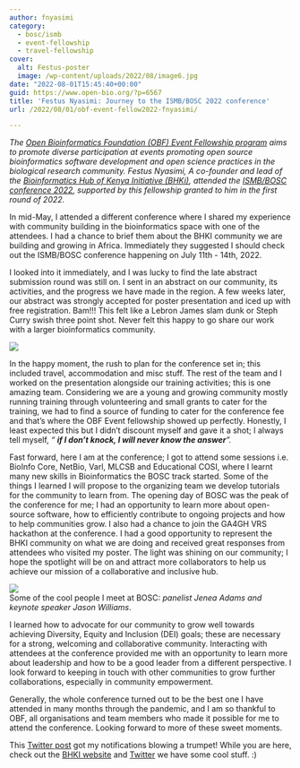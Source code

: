 ```yaml
---
author: fnyasimi
category:
  - bosc/ismb
  - event-fellowship
  - travel-fellowship
cover:
  alt: Festus-poster
  image: /wp-content/uploads/2022/08/image6.jpg
date: "2022-08-01T15:45:40+00:00"
guid: https://www.open-bio.org/?p=6567
title: 'Festus Nyasimi: Journey to the ISMB/BOSC 2022 conference'
url: /2022/08/01/obf-event-fellow2022-fnyasimi/

---
```

_The [Open Bioinformatics Foundation (OBF) Event Fellowship program](/travel-awards) aims to promote diverse participation at events promoting open source bioinformatics software development and open science practices in the biological research community. Festus Nyasimi, A co-founder and lead of the [Bioinformatics Hub of Kenya Initiative (BHKi)](https://www.bhki.org), attended the [ISMB/BOSC conference 2022](/events/bosc-2022/), supported by this fellowship granted to him in the first round of 2022._

In mid-May, I attended a different conference where I shared my experience with community building in the bioinformatics space with one of the attendees. I had a chance to brief them about the BHKI community we are building and growing in Africa. Immediately they suggested I should check out the ISMB/BOSC conference happening on July 11th - 14th, 2022.

I looked into it immediately, and I was lucky to find the late abstract submission round was still on. I sent in an abstract on our community, its activities, and the progress we have made in the region. A few weeks later, our abstract was strongly accepted for poster presentation and iced up with free registration. Bam!!! This felt like a Lebron James slam dunk or Steph Curry swish three point shot. Never felt this happy to go share our work with a larger bioinformatics community.

![](https://lh5.googleusercontent.com/bhsN-q42r2FwsPRQshfkWxsjP9QkttreS4kx3gUGgxXoHCp5Up_1VCsGbEnKP3pdy_g38WYvdvOLnxyC7EIZ688VgOPltUtNLksWKj4y8JE6LNJjc_Pqe6UmgRQCxeJ6CZZGUB0E5L-hRdVLlSuomeE)


In the happy moment, the rush to plan for the conference set in; this included travel, accommodation and misc stuff. The rest of the team and I worked on the presentation alongside our training activities; this is one amazing team. Considering we are a young and growing community mostly running training through volunteering and small grants to cater for the training, we had to find a source of funding to cater for the conference fee and that’s where the OBF Event fellowship showed up perfectly. Honestly, I least expected this but I didn’t discount myself and gave it a shot; I always tell myself, _“ **if I don’t knock, I will never know the answer**”._

Fast forward, here I am at the conference; I got to attend some sessions i.e. BioInfo Core, NetBio, Varl, MLCSB and Educational COSI, where I learnt many new skills in Bioinformatics the BOSC track started. Some of the things I learned I will propose to the organizing team we develop tutorials for the community to learn from. The opening day of BOSC was the peak of the conference for me; I had an opportunity to learn more about open-source software, how to efficiently contribute to ongoing projects and how to help communities grow. I also had a chance to join the GA4GH VRS hackathon at the conference. I had a good opportunity to represent the BHKI community on what we are doing and received great responses from attendees who visited my poster. The light was shining on our community; I hope the spotlight will be on and attract more collaborators to help us achieve our mission of a collaborative and inclusive hub.  

![](https://lh4.googleusercontent.com/LE_vl3pKIFuweLbd8pAXB7vT9XOm9VWAOAOCU9hcDPEFGsack9AzVKWpHklMxX35CiA4X7Ksa7LHPWUDeZtKX3j2DSyavX_THyI4Bz6Ptfu-G-3-di6QONsM1f8kh40qELlynJWr7X-qV9ti8hvbV6M)  
Some of the cool people I meet at BOSC: _panelist Jenea Adams and keynote speaker Jason Williams_.  

I learned how to advocate for our community to grow well towards achieving Diversity, Equity and Inclusion (DEI) goals; these are necessary for a strong, welcoming and collaborative community. Interacting with attendees at the conference provided me with an opportunity to learn more about leadership and how to be a good leader from a different perspective. I look forward to keeping in touch with other communities to grow further collaborations, especially in community empowerment.

Generally, the whole conference turned out to be the best one I have attended in many months through the pandemic, and I am so thankful to OBF, all organisations and team members who made it possible for me to attend the conference. Looking forward to more of these sweet moments.

This [Twitter post](https://twitter.com/Festus_nyasimi/status/1547547465737437184) got my notifications blowing a trumpet! While you are here, check out the [BHKI website](http://www.bhki.org) and [Twitter](https://twitter.com/BioinfoHub_KE) we have some cool stuff. :)

